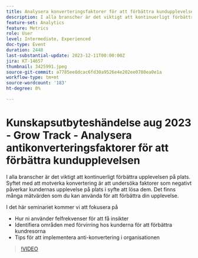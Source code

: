 ```yaml
---
title: Analysera konverteringsfaktorer för att förbättra kundupplevelsen
description: I alla branscher är det viktigt att kontinuerligt förbättra er upplevelse på plats. Syftet med att motverka konvertering är att undersöka faktorer som negativt påverkar kundernas upplevelse på plats i syfte att lösa dem. Det finns många mätvärden som du kan använda för att förbättra din upplevelse. I det här seminariet kommer vi att fokusera på:- Hur ni använder felfrekvenser för att få insikter - Identifiera områden där kunderna förvirras för att förbättra kundresorna - Tips för att implementera anti-konvertering i organisationen
feature-set: Analytics
feature: Metrics
role: User
level: Intermediate, Experienced
doc-type: Event
duration: 2448
last-substantial-update: 2023-12-11T00:00:00Z
jira: KT-14657
thumbnail: 3425991.jpeg
source-git-commit: a7785ee8dcac6fd30a9526e4e202ee0780ea0e1a
workflow-type: tm+mt
source-wordcount: '183'
ht-degree: 0%

---
```



# Kunskapsutbyteshändelse aug 2023 - Grow Track - Analysera antikonverteringsfaktorer för att förbättra kundupplevelsen

I alla branscher är det viktigt att kontinuerligt förbättra upplevelsen på plats. Syftet med att motverka konvertering är att undersöka faktorer som negativt påverkar kundernas upplevelse på plats i syfte att lösa dem. Det finns många mätvärden som du kan använda för att förbättra din upplevelse.

I det här seminariet kommer vi att fokusera på

* Hur ni använder felfrekvenser för att få insikter
* Identifiera områden med förvirring hos kunderna för att förbättra kundresorna
* Tips för att implementera anti-konvertering i organisationen

>[!VIDEO](https://video.tv.adobe.com/v/3425991/?learn=on)
